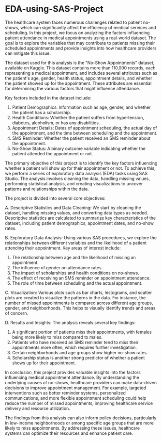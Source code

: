 # EDA-using-SAS-Project
The healthcare system faces numerous challenges related to patient no-shows, which can significantly affect the efficiency of medical services and scheduling. In this project, we focus on analyzing the factors influencing patient attendance in medical appointments using a real-world dataset. The goal is to explore the variables that may contribute to patients missing their scheduled appointments and provide insights into how healthcare providers can mitigate this issue.

The dataset used for this analysis is the "No-Show Appointments" dataset, available on Kaggle. This dataset contains more than 110,000 records, each representing a medical appointment, and includes several attributes such as the patient's age, gender, health status, appointment details, and whether the patient showed up for the appointment. These attributes are essential for determining the various factors that might influence attendance.

Key factors included in the dataset include:

1. Patient Demographics: Information such as age, gender, and whether the patient has a scholarship.
2. Health Conditions: Whether the patient suffers from hypertension, diabetes, alcoholism, or has any disabilities.
3. Appointment Details: Dates of appointment scheduling, the actual day of the appointment, and the time between scheduling and the appointment.
4. SMS Reminder: Whether the patient received an SMS reminder about the appointment.
5. No-Show Status: A binary outcome variable indicating whether the patient attended the appointment or not.

The primary objective of this project is to identify the key factors influencing whether a patient will show up for their appointment or not. To achieve this, we perform a series of exploratory data analysis (EDA) tasks using SAS Studio. The analysis involves cleaning the data, handling missing values, performing statistical analysis, and creating visualizations to uncover patterns and relationships within the data.

The project is divided into several core objectives:

A. Descriptive Statistics and Data Cleaning: We start by cleaning the dataset, handling missing values, and converting data types as needed. Descriptive statistics are calculated to summarize key characteristics of the dataset, including patient demographics, appointment dates, and no-show rates.

B. Exploratory Data Analysis: Using various SAS procedures, we explore the relationships between different variables and the likelihood of a patient attending their appointment. Key areas of interest include:

1. The relationship between age and the likelihood of missing an appointment.
2. The influence of gender on attendance rates.
3. The impact of scholarships and health conditions on no-shows.
4. The effect of receiving an SMS reminder on appointment attendance.
5. The role of time between scheduling and the actual appointment.

C. Visualization: Various plots such as bar charts, histograms, and scatter plots are created to visualize the patterns in the data. For instance, the number of missed appointments is compared across different age groups, gender, and neighborhoods. This helps to visually identify trends and areas of concern.

D. Results and Insights: The analysis reveals several key findings:

1. A significant portion of patients miss their appointments, with females being more likely to miss compared to males.
2. Patients who have received an SMS reminder tend to miss their appointments more often, which requires further investigation.
3. Certain neighborhoods and age groups show higher no-show rates.
4. Scholarship status is another strong predictor of whether a patient shows up for their appointment.

In conclusion, this project provides valuable insights into the factors influencing medical appointment attendance. By understanding the underlying causes of no-shows, healthcare providers can make data-driven decisions to improve appointment management. For example, targeted interventions such as better reminder systems, personalized communications, and more flexible appointment scheduling could help reduce the number of missed appointments, improving healthcare service delivery and resource utilization.

The findings from this analysis can also inform policy decisions, particularly in low-income neighborhoods or among specific age groups that are more likely to miss appointments. By addressing these issues, healthcare systems can optimize their resources and enhance patient care.
